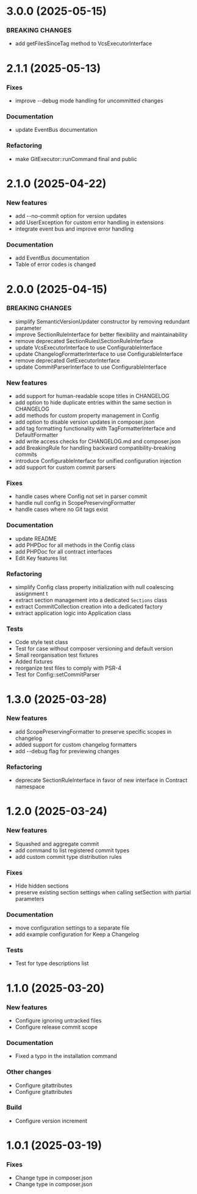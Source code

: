 # 3.0.0 (2025-05-15)

### BREAKING CHANGES
- add getFilesSinceTag method to VcsExecutorInterface

# 2.1.1 (2025-05-13)

### Fixes
- improve --debug mode handling for uncommitted changes

### Documentation
- update EventBus documentation

### Refactoring
- make GitExecutor::runCommand final and public

# 2.1.0 (2025-04-22)

### New features
- add --no-commit option for version updates
- add UserException for custom error handling in extensions
- integrate event bus and improve error handling

### Documentation
- add EventBus documentation
- Table of error codes is changed

# 2.0.0 (2025-04-15)

### BREAKING CHANGES
- simplify SemanticVersionUpdater constructor by removing redundant parameter
- improve SectionRuleInterface for better flexibility and maintainability
- remove deprecated SectionRules\SectionRuleInterface
- update VcsExecutorInterface to use ConfigurableInterface
- update ChangelogFormatterInterface to use ConfigurableInterface
- remove deprecated GetExecutorInterface
- update CommitParserInterface to use ConfigurableInterface

### New features
- add support for human-readable scope titles in CHANGELOG
- add option to hide duplicate entries within the same section in CHANGELOG
- add methods for custom property management in Config
- add option to disable version updates in composer.json
- add tag formatting functionality with TagFormatterInterface and DefaultFormatter
- add write access checks for CHANGELOG.md and composer.json
- add BreakingRule for handling backward compatibility-breaking commits
- introduce ConfigurableInterface for unified configuration injection
- add support for custom commit parsers

### Fixes
- handle cases where Config not set in parser commit
- handle null config in ScopePreservingFormatter
- handle cases where no Git tags exist

### Documentation
- update README
- add PHPDoc for all methods in the Config class
- add PHPDoc for all contract interfaces
- Edit Key features list

### Refactoring
- simplify Config class property initialization with null coalescing assignment  t
- extract section management into a dedicated `Sections` class
- extract CommitCollection creation into a dedicated factory
- extract application logic into Application class

### Tests
- Code style test class
- Test for case without composer versioning and default version
- Small reorganisation test fixtures
- Added fixtures
- reorganize test files to comply with PSR-4
- Test for Config::setCommitParser

# 1.3.0 (2025-03-28)

### New features
- add ScopePreservingFormatter to preserve specific scopes in changelog
- added support for custom changelog formatters
- add --debug flag for previewing changes

### Refactoring
- deprecate SectionRuleInterface in favor of new interface in Contract namespace

# 1.2.0 (2025-03-24)

### New features
- Squashed and aggregate commit
- add command to list registered commit types
- add custom commit type distribution rules

### Fixes
- Hide hidden sections
- preserve existing section settings when calling setSection with partial parameters

### Documentation
- move configuration settings to a separate file
- add example configuration for Keep a Changelog

### Tests
- Test for type descriptions list

# 1.1.0 (2025-03-20)

### New features
- Configure ignoring untracked files
- Configure release commit scope

### Documentation
- Fixed a typo in the installation command

### Other changes
- Configure gitattributes
- Configure gitattributes

### Build
- Configure version increment

# 1.0.1 (2025-03-19)

### Fixes
- Change type in composer.json
- Change type in composer.json

